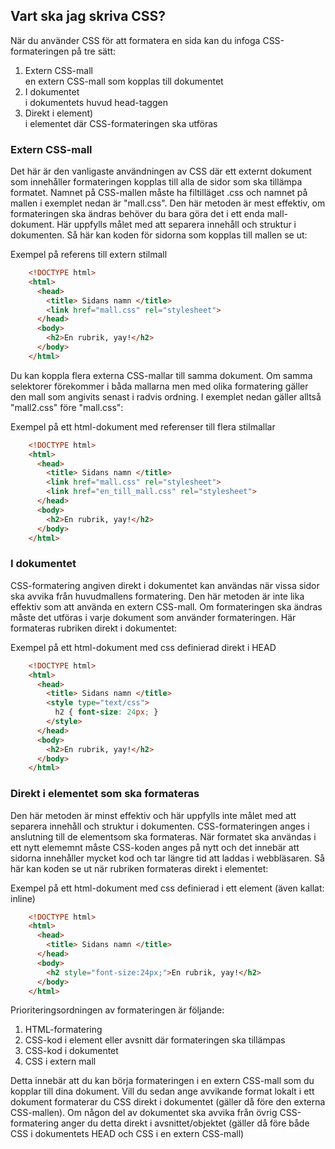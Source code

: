 ## Vart ska jag skriva CSS?

När du använder CSS för att formatera en sida kan du infoga CSS-formateringen på tre sätt:

1. Extern CSS-mall  
en extern CSS-mall som kopplas till dokumentet
2. I dokumentet  
i dokumentets huvud head-taggen
3. Direkt i element)  
i elementet där CSS-formateringen ska utföras

### Extern CSS-mall

Det här är den vanligaste användningen av CSS där ett externt dokument som innehåller formateringen kopplas till alla de
sidor som ska tillämpa formatet. Namnet på CSS-mallen måste ha filtilläget .css och namnet på mallen i exemplet nedan är
"mall.css".
Den här metoden är mest effektiv, om formateringen ska ändras behöver du bara göra det i ett enda mall-dokument.
Här uppfylls målet med att separera innehåll och struktur i dokumenten.
Så här kan koden för sidorna som kopplas till mallen se ut:

Exempel på referens till extern stilmall

```html
    <!DOCTYPE html>
    <html>
      <head>
        <title> Sidans namn </title>
        <link href="mall.css" rel="stylesheet">
      </head>
      <body>
        <h2>En rubrik, yay!</h2>
      </body>
    </html>
```

Du kan koppla flera externa CSS-mallar till samma dokument. Om samma selektorer förekommer i båda
mallarna men med olika formatering gäller den mall som angivits senast i radvis ordning. I exemplet nedan
gäller alltså "mall2.css" före "mall.css":

Exempel på ett html-dokument med referenser till flera stilmallar

```html
    <!DOCTYPE html>
    <html>
      <head>
        <title> Sidans namn </title>
        <link href="mall.css" rel="stylesheet">
        <link href="en_till_mall.css" rel="stylesheet">
      </head>
      <body>
        <h2>En rubrik, yay!</h2>
      </body>
    </html>
```

### I dokumentet

CSS-formatering angiven direkt i dokumentet kan användas när vissa sidor ska avvika från
huvudmallens formatering. Den här metoden är inte lika effektiv som att använda en extern CSS-mall.
Om formateringen ska ändras måste det utföras i varje dokument som använder formateringen.
Här formateras rubriken direkt i dokumentet:

Exempel på ett html-dokument med css definierad direkt i HEAD

```html
    <!DOCTYPE html>
    <html>
      <head>
        <title> Sidans namn </title>
        <style type="text/css">
          h2 { font-size: 24px; }
        </style>
      </head>
      <body>
        <h2>En rubrik, yay!</h2>
      </body>
    </html>
```

### Direkt i elementet som ska formateras

Den här metoden är minst effektiv och här uppfylls inte målet med att separera innehåll och
struktur i dokumenten. CSS-formateringen anges i anslutning till de elementsom ska formateras.
När formatet ska användas i ett nytt elememnt måste CSS-koden anges på nytt och det innebär att sidorna
innehåller mycket kod och tar längre tid att laddas i webbläsaren.
Så här kan koden se ut när rubriken formateras direkt i elementet:

Exempel på ett html-dokument med css definierad i ett element (även kallat: inline)

```html
    <!DOCTYPE html>
    <html>
      <head>
        <title> Sidans namn </title>
      </head>
      <body>
        <h2 style="font-size:24px;">En rubrik, yay!</h2>
      </body>
    </html>
```

Prioriteringsordningen av formateringen är följande:

1. HTML-formatering
2. CSS-kod i element eller avsnitt där formateringen ska tillämpas
3. CSS-kod i dokumentet
4. CSS i extern mall

Detta innebär att du kan börja formateringen i en extern CSS-mall som du kopplar till dina dokument.
Vill du sedan ange avvikande format lokalt i ett dokument formaterar du CSS direkt i dokumentet
(gäller då före den externa CSS-mallen). Om någon del av dokumentet ska avvika från övrig CSS-formatering
anger du detta direkt i avsnittet/objektet (gäller då före både CSS i dokumentets HEAD och CSS i en extern
CSS-mall)

